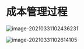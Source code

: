 # 成本管理过程



![image-20210331102436231](../picture/image-20210331102436231.png)



![image-20210331102614105](../picture/image-20210331102614105.png)





















